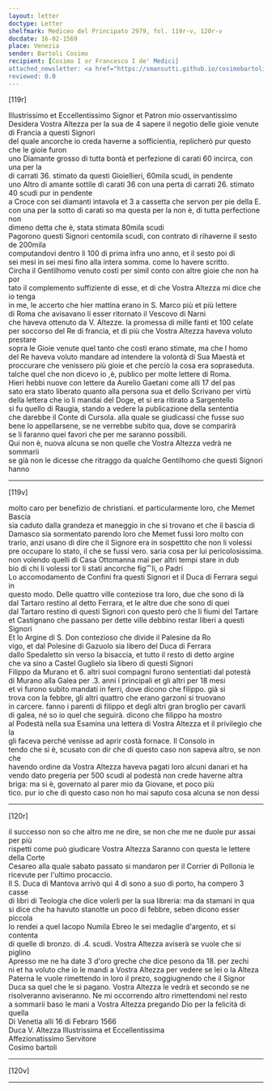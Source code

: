```yaml
---
layout: letter
doctype: Letter
shelfmark: Mediceo del Principato 2979, fol. 119r-v, 120r-v
docdate: 16-02-1569
place: Venezia
sender: Bartoli Cosimo
recipient: [Cosimo I or Francesco I de' Medici]
attached_newsletter: <a href="https://smansutti.github.io/cosimobartoli/texts/3080_061/">3080_061</a>
reviewed: 0.0
---
```


[119r]  
  
  
Illustrissimo et Eccellentissimo Signor et Patron mio osservantissimo  
Desidera Vostra Altezza per la sua de 4 sapere il negotio delle gioie venute di Francia a questi Signori  
del quale ancorche io creda haverne a sofficientia, replicherò pur questo che le gioie furon  
uno Diamante grosso di tutta bontà et perfezione di carati 60 incirca, con una per la  
di carrati 36. stimato da questi Gioiellieri, 60mila scudi, in pendente  
uno Altro di amante sottile di carati 36 con una perta di carrati 26. stimato  
40 scudi pur in pendente  
a Croce con sei diamanti intavola et 3 a cassetta che servon per pie della E.  
con una per la sotto di carati so ma questa per la non è, di tutta perfectione non  
dimeno detta che è, stata stimata 80mila scudi  
Pagorono questi Signori centomila scudi, con contrato di rihaverne il sesto de 200mila  
computandovi dentro li 100 di prima infra uno anno, et il sesto poi di  
sei mesi in sei mesi fino alla intera somma. come lo havere scritto.  
Circha il Gentilhomo venuto costì per simil conto con altre gioie che non ha por  
tato il complemento suffiziente di esse, et di che Vostra Altezza mi dice che io tenga  
in me, le accerto che hier mattina erano in S. Marco più et più lettere  
di Roma che avisavano li esser ritornato il Vescovo di Narni  
che haveva ottenuto da V. Altezze. la promessa di mille fanti et 100 celate  
per soccorso del Re di francia, et di più che Vostra Altezza haveva voluto prestare  
sopra le Gioie venute quel tanto che costì erano stimate, ma che l homo  
del Re haveva voluto mandare ad intendere la volontà di Sua Maestà et  
proccurare che venissero più gioie et che perciò la cosa era sopraseduta.  
talche quel che non dicevo io ,è, publico per molte lettere di Roma.  
Hieri hebbi nuove con lettere da Aurelio Gaetani come alli 17 del pas  
sato era stato liberato quanto alla persona sua et dello Scrivano per virtù  
della lettera che io li mandai del Doge, et si era ritirato a Sargentello  
si fu quello di Raugia, stando a vedere la publicazione della sententia  
che darebbe il Conte di Cursola. alla quale se giudicassi che fusse suo  
bene lo appellarsene, se ne verrebbe subito qua, dove se comparirà  
se li faranno quei favori che per me saranno possibili.  
Qui non è, nuova alcuna se non quelle che Vostra Altezza vedrà ne sommarii  
se già non le dicesse che ritraggo da qualche Gentilhomo che questi Signori hanno  
  
---  

[119v]  
  
  
molto caro per benefizio de christiani. et particularmente loro, che Memet Bascia  
sia caduto dalla grandeza et maneggio in che si trovano et che il bascia di  
Damasco sia sormentato parendo loro che Memet fussi loro molto con  
trario, anzi usano di dire che il Signore era in sospettito che non li volessi  
pre occupare lo stato, il che se fussi vero. saria cosa per lui pericolosissima.  
non volendo quelli di Casa Ottomanna mai per altri tempi stare in dub  
bio di chi li volessi tor li stati ancorche fig⁀li, o Padri  
Lo accomodamento de Confini fra questi Signori et il Duca di Ferrara seguì in  
questo modo. Delle quattro ville conteziose tra loro, due che sono di là  
dal Tartaro restino al detto Ferrara, et le altre due che sono di quei  
dal Tartaro restino di questi Signori con questo però che li fiumi del Tartare  
et Castignano che passano per dette ville debbino restar liberi a questi Signori  
Et lo Argine di S. Don contezioso che divide il Palesine da Ro  
vigo, et dal Polesine di Gazuolo sia libero del Duca di Ferrara  
dallo Spedaletto sin verso la bisaccia, et tutto il resto di detto argine  
che va sino a Castel Guglielo sia libero di questi Signori  
Filippo da Murano et 6. altri suoi compagni furono sententiati dal potestà  
di Murano alla Galea per .3. anni i principali et gli altri per 18 mesi  
et vi furono subito mandati in ferri, dove dicono che filippo. già si  
trova con la febbre, gli altri quattro che erano garzoni si truovano  
in carcere. fanno i parenti di filippo et degli altri gran broglio per cavarli  
di galea, né so io quel che seguirà. dicono che filippo ha mostro  
al Podestà nella sua Esamina una lettera di Vostra Altezza et il privilegio che la  
gli faceva perché venisse ad aprir costà fornace. Il Consolo in  
tendo che si è, scusato con dir che di questo caso non sapeva altro, se non che  
havendo ordine da Vostra Altezza haveva pagati loro alcuni danari et ha  
vendo dato pregeria per 500 scudi al podestà non crede haverne altra  
briga: ma si è, governato al parer mio da Giovane, et poco più  
tico. pur io che di questo caso non ho mai saputo cosa alcuna se non dessi  
  
---  

[120r]  
  
  
il successo non so che altro me ne dire, se non che me ne duole pur assai per più  
rispetti come può giudicare Vostra Altezza Saranno con questa le lettere della Corte  
Cesareo alla quale sabato passato si mandaron per il Corrier di Pollonia le  
ricevute per l'ultimo procaccio.  
Il S. Duca di Mantova arrivò qui 4 dì sono a suo di porto, ha compero 3 casse  
di libri di Teologia che dice volerli per la sua libreria: ma da stamani in qua  
si dice che ha havuto stanotte un poco di febbre, seben dicono esser piccola  
Io rendei a quel Iacopo Numila Ebreo le sei medaglie d'argento, et si contenta  
di quelle di bronzo. di .4. scudi. Vostra Altezza aviserà se vuole che si piglino  
Apresso me ne ha date 3 d'oro greche che dice pesono da 18. per zechi  
ni et ha voluto che io le mandi a Vostra Altezza per vedere se lei o la Alteza  
Paterna le vuole rimettendo in loro il prezo, soggiugnendo che il Signor  
Duca sa quel che le si pagano. Vostra Altezza le vedrà et secondo se ne  
risolveranno aviseranno. Ne mi occorrendo altro rimettendomi nel resto  
a sommarii baso le mani a Vostra Altezza pregando Dio per la felicità di quella  
Di Venetia alli 16 di Febraro 1566  
Duca V. Altezza Illustrissima et Eccellentissima  
Affezionatissimo Servitore  
Cosimo bartoli  
  
---  

[120v]  
  
  
  
---  

